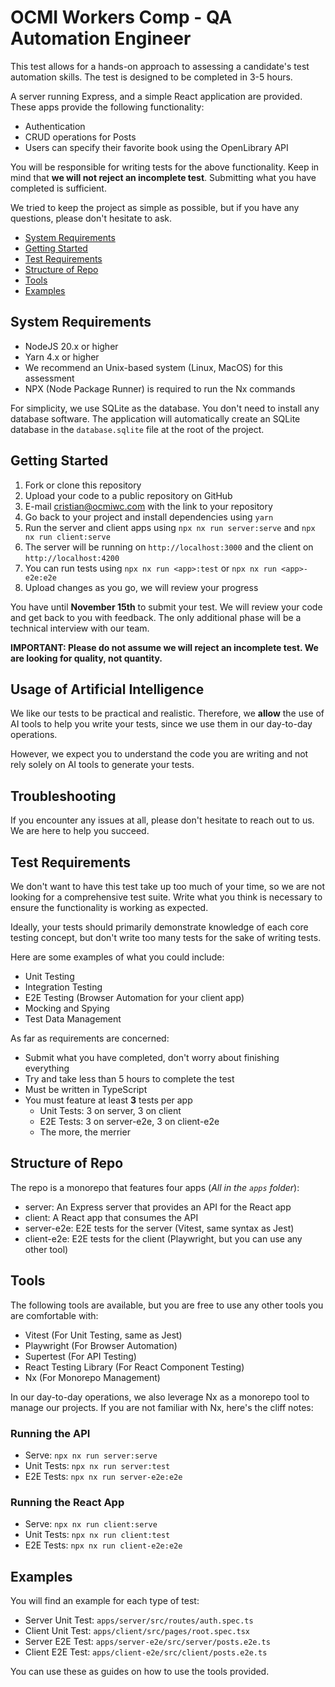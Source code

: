 # OCMI Workers Comp - QA Automation Engineer

This test allows for a hands-on approach to assessing a candidate's test automation skills. The test is designed to be completed in 3-5 hours.

A server running Express, and a simple React application are provided. These apps provide the following functionality:

- Authentication
- CRUD operations for Posts
- Users can specify their favorite book using the OpenLibrary API

You will be responsible for writing tests for the above functionality. Keep in mind that **we will not reject an incomplete test**. Submitting what you have completed is sufficient.

We tried to keep the project as simple as possible, but if you have any questions, please don't hesitate to ask.

- [System Requirements](#system-requirements)
- [Getting Started](#getting-started)
- [Test Requirements](#test-requirements)
- [Structure of Repo](#structure-of-repo)
- [Tools](#tools)
- [Examples](#examples)

## System Requirements

- NodeJS 20.x or higher
- Yarn 4.x or higher
- We recommend an Unix-based system (Linux, MacOS) for this assessment
- NPX (Node Package Runner) is required to run the Nx commands

For simplicity, we use SQLite as the database. You don't need to install any database software. The application will automatically create an SQLite database in the `database.sqlite` file at the root of the project.

## Getting Started

1. Fork or clone this repository
2. Upload your code to a public repository on GitHub
3. E-mail [cristian@ocmiwc.com](mailto:cristian@ocmiwc.com) with the link to your repository
4. Go back to your project and install dependencies using `yarn`
5. Run the server and client apps using `npx nx run server:serve` and `npx nx run client:serve`
6. The server will be running on `http://localhost:3000` and the client on `http://localhost:4200`
7. You can run tests using `npx nx run <app>:test` or `npx nx run <app>-e2e:e2e`
8. Upload changes as you go, we will review your progress

You have until **November 15th** to submit your test. We will review your code and get back to you with feedback. The only additional phase will be a technical interview with our team.

**IMPORTANT: Please do not assume we will reject an incomplete test. We are looking for quality, not quantity.**

## Usage of Artificial Intelligence

We like our tests to be practical and realistic. Therefore, we **allow** the use of AI tools to help you write your tests, since we use them in our day-to-day operations.

However, we expect you to understand the code you are writing and not rely solely on AI tools to generate your tests.

## Troubleshooting

If you encounter any issues at all, please don't hesitate to reach out to us. We are here to help you succeed.

## Test Requirements

We don't want to have this test take up too much of your time, so we are not looking for a comprehensive test suite. Write what you think is necessary to ensure the functionality is working as expected.

Ideally, your tests should primarily demonstrate knowledge of each core testing concept, but don't write too many tests for the sake of writing tests.

Here are some examples of what you could include:

- Unit Testing
- Integration Testing
- E2E Testing (Browser Automation for your client app)
- Mocking and Spying
- Test Data Management

As far as requirements are concerned:

- Submit what you have completed, don't worry about finishing everything
- Try and take less than 5 hours to complete the test
- Must be written in TypeScript
- You must feature at least **3** tests per app
  - Unit Tests: 3 on server, 3 on client
  - E2E Tests: 3 on server-e2e, 3 on client-e2e
  - The more, the merrier

## Structure of Repo

The repo is a monorepo that features four apps (_All in the `apps` folder_):

- server: An Express server that provides an API for the React app
- client: A React app that consumes the API
- server-e2e: E2E tests for the server (Vitest, same syntax as Jest)
- client-e2e: E2E tests for the client (Playwright, but you can use any other tool)

## Tools

The following tools are available, but you are free to use any other tools you are comfortable with:

- Vitest (For Unit Testing, same as Jest)
- Playwright (For Browser Automation)
- Supertest (For API Testing)
- React Testing Library (For React Component Testing)
- Nx (For Monorepo Management)

In our day-to-day operations, we also leverage Nx as a monorepo tool to manage our projects. If you are not familiar with Nx, here's the cliff notes:

### Running the API

- Serve: `npx nx run server:serve`
- Unit Tests: `npx nx run server:test`
- E2E Tests: `npx nx run server-e2e:e2e`

### Running the React App

- Serve: `npx nx run client:serve`
- Unit Tests: `npx nx run client:test`
- E2E Tests: `npx nx run client-e2e:e2e`

## Examples

You will find an example for each type of test:

- Server Unit Test: `apps/server/src/routes/auth.spec.ts`
- Client Unit Test: `apps/client/src/pages/root.spec.tsx`
- Server E2E Test: `apps/server-e2e/src/server/posts.e2e.ts`
- Client E2E Test: `apps/client-e2e/src/client/posts.e2e.ts`

You can use these as guides on how to use the tools provided.
